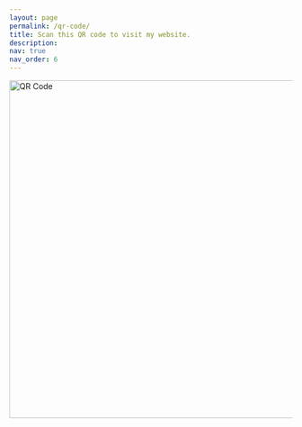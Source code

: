 ```yaml
---
layout: page
permalink: /qr-code/
title: Scan this QR code to visit my website.
description: 
nav: true
nav_order: 6
---
```


<div class="row justify-content-center">
    <div class="col-sm-8 mt-3 mt-md-0">
        <img class="img-fluid rounded z-depth-1" src="{{ site.baseurl }}/assets/img/qrcode.jpeg" alt="QR Code" title="QR Code" width="600"/>
    </div>
</div>

<!--![QR Code]({{ site.baseurl }}/assets/img/qrcode.jpeg)-->